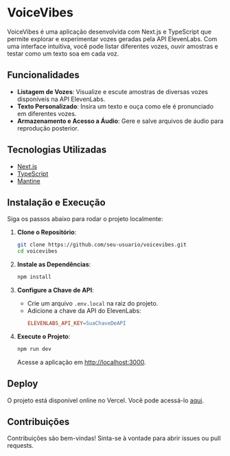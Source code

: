 # VoiceVibes

VoiceVibes é uma aplicação desenvolvida com Next.js e TypeScript que permite explorar e experimentar vozes geradas pela API ElevenLabs. Com uma interface intuitiva, você pode listar diferentes vozes, ouvir amostras e testar como um texto soa em cada voz.

## Funcionalidades

- **Listagem de Vozes**: Visualize e escute amostras de diversas vozes disponíveis na API ElevenLabs.
- **Texto Personalizado**: Insira um texto e ouça como ele é pronunciado em diferentes vozes.
- **Armazenamento e Acesso a Áudio**: Gere e salve arquivos de áudio para reprodução posterior.

## Tecnologias Utilizadas

- [Next.js](https://nextjs.org/)
- [TypeScript](https://www.typescriptlang.org/)
- [Mantine](https://mantine.dev/)

## Instalação e Execução

Siga os passos abaixo para rodar o projeto localmente:

1. **Clone o Repositório**:
    ```bash
    git clone https://github.com/seu-usuario/voicevibes.git
    cd voicevibes
    ```

2. **Instale as Dependências**:
    ```bash
    npm install
    ```

3. **Configure a Chave de API**:
    - Crie um arquivo `.env.local` na raiz do projeto.
    - Adicione a chave da API do ElevenLabs:
      ```makefile
      ELEVENLABS_API_KEY=SuaChaveDeAPI
      ```

4. **Execute o Projeto**:
    ```bash
    npm run dev
    ```
    Acesse a aplicação em [http://localhost:3000](http://localhost:3000).

## Deploy

O projeto está disponível online no Vercel. Você pode acessá-lo [aqui](https://voice-vibes.vercel.app/).

## Contribuições

Contribuições são bem-vindas! Sinta-se à vontade para abrir issues ou pull requests.


